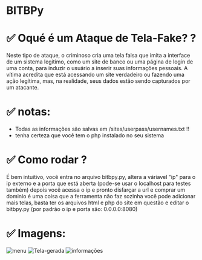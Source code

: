 # BITBPy

# ✅ Oqué é um Ataque de Tela-Fake? ?
Neste tipo de ataque, o criminoso cria uma tela falsa que imita a interface de um sistema legítimo, como um site de banco ou uma página de login de uma conta, para induzir o usuário a inserir suas informações pessoais. A vítima acredita que está acessando um site verdadeiro ou fazendo uma ação legítima, mas, na realidade, seus dados estão sendo capturados por um atacante.




# ✅ notas:
- Todas as informações são salvas em /sites/userpass/usernames.txt !!
- tenha certeza que você tem o php instalado no seu sistema


# ✅ Como rodar ?
É bem intuitivo, você entra no arquivo bitbpy.py, altera a váriavel "ip" para o ip externo e a porta que está aberta (pode-se usar o localhost para testes também)
depois você acessa o ip e pronto 
disfarçar a url e comprar um dominio é uma coisa que a ferramenta não faz sozinha
você pode adicionar mais telas, basta ter os arquivos html e php do site em questão e editar o bitbpy.py
(por padrão o ip e porta são:  0.0.0.0:8080)

# ✅ Imagens:
![menu](https://github.com/user-attachments/assets/9ccdfd4a-0993-46f6-9af6-d269ee155fcd)
![Tela-gerada](https://github.com/user-attachments/assets/5b0d0728-00de-4fdf-be58-aeff6d966d32)
![informações](https://github.com/user-attachments/assets/eb23c103-05d0-456b-92b7-4bb5a14fb1f9)



